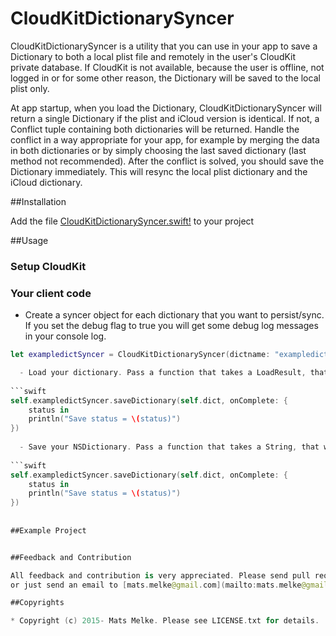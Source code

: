 # CloudKitDictionarySyncer

CloudKitDictionarySyncer is a utility that you can use in your app to save a Dictionary to both a local plist file and 
remotely in the user's CloudKit private database. If CloudKit is not available, because the user is offline, not logged in or for some other 
 reason, the Dictionary will be saved to the local plist only.
 
At app startup, when you load the Dictionary, CloudKitDictionarySyncer will return a single Dictionary if the plist and iCloud version is 
  identical. If not, a Conflict tuple containing both dictionaries will be returned. Handle the conflict in a way appropriate for your app, 
  for example by merging the data in both dictionaries or by simply choosing the last saved dictionary (last method not recommended). After
  the conflict is solved, you should save the Dictionary immediately. This will resync the local plist dictionary and the iCloud dictionary.
  
##Installation

Add the file [CloudKitDictionarySyncer.swift!](CloudKitDictionarySyncer/CloudKitDictionarySyncer.swift) to your project


##Usage

### Setup CloudKit

### Your client code

  - Create a syncer object for each dictionary that you want to persist/sync. If you set the debug flag to true you will get some
 debug log messages in your console log.

```swift
let exampledictSyncer = CloudKitDictionarySyncer(dictname: "exampledict", debug: true)

  - Load your dictionary. Pass a function that takes a LoadResult, that will contain either a NSMutableDictionary or a Conflict tuple.
  
```swift
self.exampledictSyncer.saveDictionary(self.dict, onComplete: {
    status in
    println("Save status = \(status)")
})
  
  - Save your NSDictionary. Pass a function that takes a String, that will contain an informational status message from the save operation.
  
```swift
self.exampledictSyncer.saveDictionary(self.dict, onComplete: {
    status in
    println("Save status = \(status)")
})
  
  
##Example Project


##Feedback and Contribution

All feedback and contribution is very appreciated. Please send pull requests, create issues
or just send an email to [mats.melke@gmail.com](mailto:mats.melke@gmail.com).

##Copyrights

* Copyright (c) 2015- Mats Melke. Please see LICENSE.txt for details.
